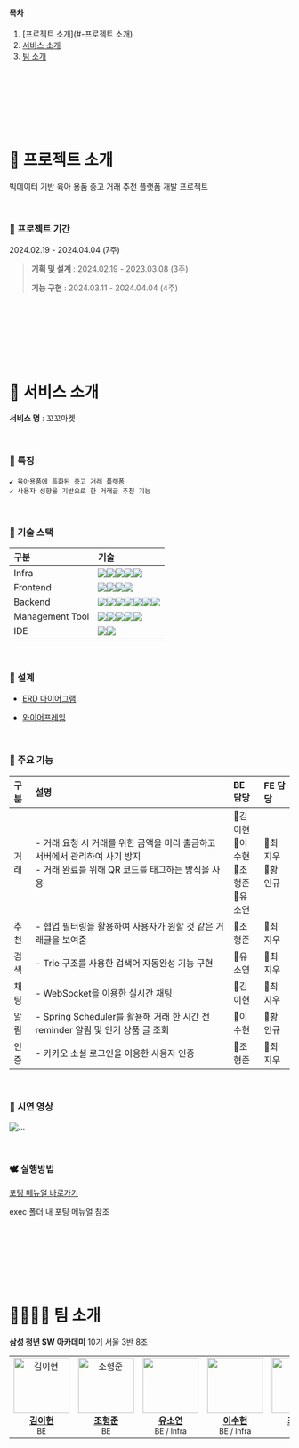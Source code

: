 #### 목차

1. [프로젝트 소개](#-프로젝트 소개)   
2. [서비스 소개](#-주요-기능)  
5. [팀 소개](#-팀-소개)  

<br>
<br>
<br>
<br>
<br>
<br>

# 🐔 프로젝트 소개

빅데이터 기반 육아 용품 중고 거래 추천 플랫폼 개발 프로젝트

<br>

### 🐤 프로젝트 기간
2024.02.19 - 2024.04.04 (7주)

> **기획 및 설계** : 2024.02.19 - 2023.03.08 (3주)
>
> **기능 구현** : 2024.03.11 - 2024.04.04 (4주)

<br>
<br>
<br>
<br>
<br>
<br>

# 🐓 서비스 소개 

**서비스 명** : 꼬꼬마켓

<br>

### 🐣 특징
    ✔ 육아용품에 특화된 중고 거래 플랫폼
    ✔ 사용자 성향을 기반으로 한 거래글 추천 기능 


<br>

### 🐥 기술 스택
|구분|기술|
|:---|:---|
|Infra|<img src="https://img.shields.io/badge/AWS EC2-FF9900?style=flat-square&logo=amazonec2&logoColor=white"><img src="https://img.shields.io/badge/NGINX-009639?style=flat-square&logo=nginx&logoColor=white"><img src="https://img.shields.io/badge/DOCKER-2496ED?style=flat-square&logo=docker&logoColor=white"><img src="https://img.shields.io/badge/UBUNTU-E95420?style=flat-square&logo=ubuntu&logoColor=white"><img src="https://img.shields.io/badge/JENKINS-D24939?style=flat-square&logo=jenkins&logoColor=white">|
|Frontend|<img src="https://img.shields.io/badge/HTML5-E34F26?style=flat-square&logo=html5&logoColor=white"><img src="https://img.shields.io/badge/CSS3-1572B6?style=flat-square&logo=css3&logoColor=white"><img src="https://img.shields.io/badge/TYPESCRIPT-3178C6?style=flat-square&logo=typescript&logoColor=white"><img src="https://img.shields.io/badge/NEXTJS-000000?style=flat-square&logo=nextdotjs&logoColor=white">|
|Backend|<img src="https://img.shields.io/badge/JAVA-FF4000?style=flat-square&logo=openjdk&logoColor=white"><img src="https://img.shields.io/badge/SPRING-6DB33F?style=flat-square&logo=spring&logoColor=white"><img src="https://img.shields.io/badge/HIBERNATE-59666C?style=flat-square&logo=hibernate&logoColor=white"><img src="https://img.shields.io/badge/MYSQL-4479A1?style=flat-square&logo=mysql&logoColor=white"><img src="https://img.shields.io/badge/REDIS-DC382D?style=flat-square&logo=redis&logoColor=white"><img src="https://img.shields.io/badge/KAKAO API-FFCD00?style=flat-square&logo=kakao&logoColor=white"><img src="https://img.shields.io/badge/HADOOP-66CCFF?style=flat-square&logo=apachehadoop&logoColor=white">|
|Management Tool|<img src="https://img.shields.io/badge/Jira-0052CC?style=flat-square&logo=Jira&logoColor=white"><img src="https://img.shields.io/badge/GitLab-FC6D26?style=flat-square&logo=GitLab&logoColor=white"><img src="https://img.shields.io/badge/MATTERMOST-0058CC?style=flat-square&logo=mattermost&logoColor=white"><img src="https://img.shields.io/badge/NOTION-000000?style=flat-square&logo=notion&logoColor=white"><img src="https://img.shields.io/badge/FIGMA-F24E1E?style=flat-square&logo=figma&logoColor=white">
|IDE|<img src="https://img.shields.io/badge/vscode-007ACC?style=flat-square&logo=visualstudiocode&logoColor=white"><img src="https://img.shields.io/badge/IntellJ IDEA-000000?style=flat-square&logo=intellijidea&logoColor=white">|

<br>

### 🦜 설계

- [ERD 다이어그램](https://www.erdcloud.com/d/rP2zPYyrDgw8qbwxj)

- [와이어프레임](https://www.figma.com/file/rtugKRau06UXVcB2W1WwzH/KKOMA?type=design&node-id=144%3A5737&mode=design&t=KrA32jhI4t51iAsZ-1)

<br>

### 🦆 주요 기능

|구분| 설명                                                                             | BE 담당 | FE 담당 |
|:---|:-------------------------------------------------------------------------------|:---|:---|
|거래| - 거래 요청 시 거래를 위한 금액을 미리 출금하고 서버에서 관리하여 사기 방지<br>- 거래 완료를 위해 QR 코드를 태그하는 방식을 사용 |🐰김이현<br>🦝이수현<br>🐷조형준<br>🐹유소연|🐼최지우<br>🐻황인규|
|추천| - 협업 필터링을 활용하여 사용자가 원할 것 같은 거래글을 보여줌                                           |🐷조형준|🐼최지우|
|검색| - Trie 구조를 사용한 검색어 자동완성 기능 구현                                                  |🐹유소연|🐼최지우|
|채팅| - WebSocket을 이용한 실시간 채팅                                                        |🐰김이현|🐼최지우|
|알림| - Spring Scheduler를 활용해 거래 한 시간 전 reminder 알림 및 인기 상품 글 조회                     |🦝이수현|🐻황인규|
|인증| - 카카오 소셜 로그인을 이용한 사용자 인증                                                       |🐷조형준|🐼최지우|

<br>

### 🦢 시연 영상
![...](https://lulu-animation.com/wp-content/uploads/2022/05/test-gif.gif)

<br>

### 🕊 실행방법

[포팅 메뉴얼 바로가기](#)

exec 폴더 내 포팅 메뉴얼 참조

<br>
<br>
<br>
<br>
<br>
<br>

# 👨‍👩‍👧‍👦 팀 소개 

**삼성 청년 SW 아카데미** 10기 서울 3반 8조

<table>
  <tbody>
    <tr>
        <td align="center">
            <a href="#">
            <img src="https://thumbnail6.coupangcdn.com/thumbnails/remote/230x230ex/image/rs_quotation_api/tqp1v6ni/f76dc5ed5ada4f968ca7f9d0e96d9e17.jpg" width="100px" alt="김이현"/>
                <br/>
                <b>김이현</b>
            </a>
            <br/>
            <sub>BE</sub>
        </td>
        <td align="center">
            <a href="#">
            <img src="https://thumbnail6.coupangcdn.com/thumbnails/remote/230x230ex/image/rs_quotation_api/ed3y3bml/b85629c20207415da6d71a6c80133246.jpg" width="100px" alt="조형준"/>
                <br/>
                <b>조형준</b>
            </a>
            <br/>
            <sub>BE</sub>
        </td>
        <td align="center">
            <a href="#">
            <img src="https://thumbnail15.coupangcdn.com/thumbnails/remote/292x292q65ex/image/rs_quotation_api/sfljdb3g/a0514217b99140b69bde6cb66d2ee914.jpg" width="100px"/>
                <br/>
                <b>유소연</b>
            </a>
            <br/>
            <sub>BE / Infra</sub>
        </td>
        <td align="center">
            <a href="#">
            <img src="https://thumbnail10.coupangcdn.com/thumbnails/remote/230x230ex/image/rs_quotation_api/qzykqm6l/436d92c7ede34878a8cceb0253d5e019.jpg" width="100px"/>
                <br/>
                <b>이수현</b>
            </a>
            <br/>
            <sub>BE / Infra</sub>
        </td>
        <td align="center">
            <a href="#">
            <img src="https://thumbnail13.coupangcdn.com/thumbnails/remote/292x292q65ex/image/retail/images/99212757171500-b264f16c-f06d-4156-aee1-6f6dffc3d11e.jpg" width="100px"/>
                <br/>
                <b>최지우</b>
            </a>
            <br/>
            <sub>FE</sub>
        </td>
        <td align="center">
            <a href="#">
            <img src="https://thumbnail9.coupangcdn.com/thumbnails/remote/230x230ex/image/rs_quotation_api/zc09dr10/5263a0ec068e427b8827e6e2ebfeaa6d.jpg" width="100px"/>
                <br/>
                <b>황인규</b>
            </a>
            <br/>
            <sub>FE</sub>
        </td>
    </tr>
  </tbody>
</table>

